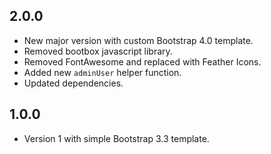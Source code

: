 ## 2.0.0
- New major version with custom Bootstrap 4.0 template.
- Removed bootbox javascript library.
- Removed FontAwesome and replaced with Feather Icons.
- Added new `adminUser` helper function.
- Updated dependencies.

## 1.0.0
- Version 1 with simple Bootstrap 3.3 template.
